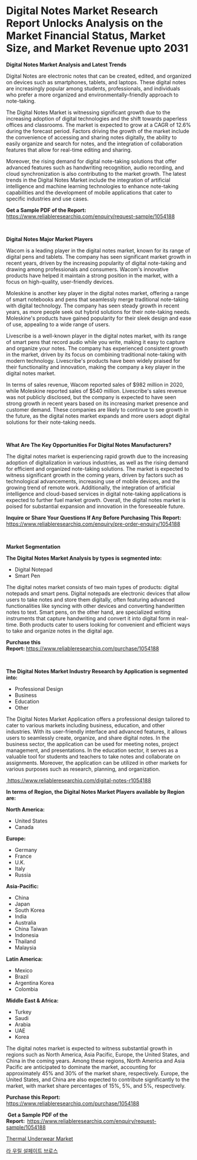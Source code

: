 <p><h1>Digital Notes Market Research Report Unlocks Analysis on the Market Financial Status, Market Size, and Market Revenue upto 2031</h1></p><p><strong>Digital Notes Market Analysis and Latest Trends</strong></p>
<p><p>Digital Notes are electronic notes that can be created, edited, and organized on devices such as smartphones, tablets, and laptops. These digital notes are increasingly popular among students, professionals, and individuals who prefer a more organized and environmentally-friendly approach to note-taking.</p><p>The Digital Notes Market is witnessing significant growth due to the increasing adoption of digital technologies and the shift towards paperless offices and classrooms. The market is expected to grow at a CAGR of 12.6% during the forecast period. Factors driving the growth of the market include the convenience of accessing and sharing notes digitally, the ability to easily organize and search for notes, and the integration of collaboration features that allow for real-time editing and sharing.</p><p>Moreover, the rising demand for digital note-taking solutions that offer advanced features such as handwriting recognition, audio recording, and cloud synchronization is also contributing to the market growth. The latest trends in the Digital Notes Market include the integration of artificial intelligence and machine learning technologies to enhance note-taking capabilities and the development of mobile applications that cater to specific industries and use cases.</p></p>
<p><strong>Get a Sample PDF of the Report:&nbsp;</strong> <a href="https://www.reliableresearchiq.com/enquiry/request-sample/1054188">https://www.reliableresearchiq.com/enquiry/request-sample/1054188</a></p>
<p>&nbsp;</p>
<p><strong>Digital Notes Major Market Players</strong></p>
<p><p>Wacom is a leading player in the digital notes market, known for its range of digital pens and tablets. The company has seen significant market growth in recent years, driven by the increasing popularity of digital note-taking and drawing among professionals and consumers. Wacom's innovative products have helped it maintain a strong position in the market, with a focus on high-quality, user-friendly devices.</p><p>Moleskine is another key player in the digital notes market, offering a range of smart notebooks and pens that seamlessly merge traditional note-taking with digital technology. The company has seen steady growth in recent years, as more people seek out hybrid solutions for their note-taking needs. Moleskine's products have gained popularity for their sleek design and ease of use, appealing to a wide range of users.</p><p>Livescribe is a well-known player in the digital notes market, with its range of smart pens that record audio while you write, making it easy to capture and organize your notes. The company has experienced consistent growth in the market, driven by its focus on combining traditional note-taking with modern technology. Livescribe's products have been widely praised for their functionality and innovation, making the company a key player in the digital notes market.</p><p>In terms of sales revenue, Wacom reported sales of $982 million in 2020, while Moleskine reported sales of $540 million. Livescribe's sales revenue was not publicly disclosed, but the company is expected to have seen strong growth in recent years based on its increasing market presence and customer demand. These companies are likely to continue to see growth in the future, as the digital notes market expands and more users adopt digital solutions for their note-taking needs.</p></p>
<p>&nbsp;</p>
<p><strong>What Are The Key Opportunities For Digital Notes Manufacturers?</strong></p>
<p><p>The digital notes market is experiencing rapid growth due to the increasing adoption of digitalization in various industries, as well as the rising demand for efficient and organized note-taking solutions. The market is expected to witness significant growth in the coming years, driven by factors such as technological advancements, increasing use of mobile devices, and the growing trend of remote work. Additionally, the integration of artificial intelligence and cloud-based services in digital note-taking applications is expected to further fuel market growth. Overall, the digital notes market is poised for substantial expansion and innovation in the foreseeable future.</p></p>
<p><strong>Inquire or Share Your Questions If Any Before Purchasing This Report:</strong> <a href="https://www.reliableresearchiq.com/enquiry/pre-order-enquiry/1054188">https://www.reliableresearchiq.com/enquiry/pre-order-enquiry/1054188</a></p>
<p>&nbsp;</p>
<p><strong>Market Segmentation</strong></p>
<p><strong>The Digital Notes Market Analysis by types is segmented into:</strong></p>
<p><ul><li>Digital Notepad</li><li>Smart Pen</li></ul></p>
<p><p>The digital notes market consists of two main types of products: digital notepads and smart pens. Digital notepads are electronic devices that allow users to take notes and store them digitally, often featuring advanced functionalities like syncing with other devices and converting handwritten notes to text. Smart pens, on the other hand, are specialized writing instruments that capture handwriting and convert it into digital form in real-time. Both products cater to users looking for convenient and efficient ways to take and organize notes in the digital age.</p></p>
<p><strong>Purchase this Report:&nbsp;</strong><a href="https://www.reliableresearchiq.com/purchase/1054188">https://www.reliableresearchiq.com/purchase/1054188</a></p>
<p>&nbsp;</p>
<p><strong>The Digital Notes Market Industry Research by Application is segmented into:</strong></p>
<p><ul><li>Professional Design</li><li>Business</li><li>Education</li><li>Other</li></ul></p>
<p><p>The Digital Notes Market Application offers a professional design tailored to cater to various markets including business, education, and other industries. With its user-friendly interface and advanced features, it allows users to seamlessly create, organize, and share digital notes. In the business sector, the application can be used for meeting notes, project management, and presentations. In the education sector, it serves as a valuable tool for students and teachers to take notes and collaborate on assignments. Moreover, the application can be utilized in other markets for various purposes such as research, planning, and organization.</p></p>
<p><a href="https://www.reliableresearchiq.com/digital-notes-r1054188">&nbsp;https://www.reliableresearchiq.com/digital-notes-r1054188</a></p>
<p><strong>In terms of Region, the Digital Notes Market Players available by Region are:</strong></p>
<p>
    <p> <strong> North America: </strong>
        <ul>
            <li>United States</li>
            <li>Canada</li>
        </ul>
        </p> 
    <p> <strong> Europe: </strong>
        <ul>
            <li>Germany</li>
            <li>France</li>
            <li>U.K.</li>
            <li>Italy</li>
            <li>Russia</li>
        </ul>
        </p> 
    <p> <strong> Asia-Pacific: </strong>
        <ul>
            <li>China</li>
            <li>Japan</li>
            <li>South Korea</li>
            <li>India</li>
            <li>Australia</li>
            <li>China Taiwan</li>
            <li>Indonesia</li>
            <li>Thailand</li>
            <li>Malaysia</li>
        </ul>
        </p> 
    <p> <strong> Latin America: </strong>
        <ul>
            <li>Mexico</li>
            <li>Brazil</li>
            <li>Argentina Korea</li>
            <li>Colombia</li>
        </ul>
        </p> 
    <p> <strong> Middle East & Africa: </strong>
        <ul>
            <li>Turkey</li>
            <li>Saudi</li>
            <li>Arabia</li>
            <li>UAE</li>
            <li>Korea</li>
        </ul>
    </p>
    </p>
<p><p>The digital notes market is expected to witness substantial growth in regions such as North America, Asia Pacific, Europe, the United States, and China in the coming years. Among these regions, North America and Asia Pacific are anticipated to dominate the market, accounting for approximately 45% and 30% of the market share, respectively. Europe, the United States, and China are also expected to contribute significantly to the market, with market share percentages of 15%, 5%, and 5%, respectively.</p></p>
<p><strong>Purchase this Report: </strong><a href="https://www.reliableresearchiq.com/purchase/1054188">https://www.reliableresearchiq.com/purchase/1054188</a></p>
<p>&nbsp;<strong>Get a Sample PDF of the Report:&nbsp;&nbsp;</strong><a href="https://www.reliableresearchiq.com/enquiry/request-sample/1054188">https://www.reliableresearchiq.com/enquiry/request-sample/1054188</a></p>
<p><strong></strong></p>
<p><p><a href="https://github.com/jasminebabez/Market-Research-Report-List-1/blob/main/thermal-underwear-market.md">Thermal Underwear Market</a></p><p><a href="https://github.com/vdhdwjyp90142/Market-Research-Report-List-3/blob/main/227966141029.md">라 우릴 설페이트 브로스</a></p></p>